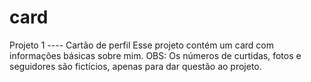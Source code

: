 # card

Projeto 1 ---- Cartão de perfil 
    Esse projeto contém um card com informações básicas sobre mim.
    OBS: Os números de curtidas, fotos e seguidores são fictícios, apenas para dar questão ao projeto.
